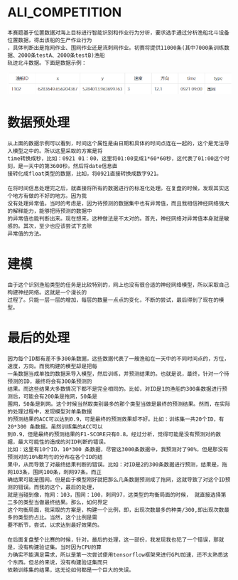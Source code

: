 # ALI_COMPETITION
    本赛题基于位置数据对海上目标进行智能识别和作业行为分析，要求选手通过分析渔船北斗设备位置数据，得出该船的生产作业行为
    ，具体判断出是拖网作业、围网作业还是流刺网作业。初赛将提供11000条(其中7000条训练数据、2000条testA、2000条testB)渔船
    轨迹北斗数据。下面是数据示例：
![](https://github.com/791092214/ALI_COMPETITION/raw/master/1586681538(1).png)
    
# 数据预处理
    从上面的数据示例可以看到，时间这个属性是由日期和具体的时间点连在一起的，这个是无法导入模型之中的。所以这里采取的方案是将
    time转换成秒，比如：0921 01：00，这里将01:00变成1*60*60秒，这代表了01:00这个时刻，是一天中的第3600秒。然后将date信息直
    接转化成float类型的数据，比如，将0921直接转换成数字921。
    
    在将时间信息处理完之后，就直接将所有的数据进行的标准化处理。在复盘的时候，发现其实这个地方有做的不好的地方。因为我
    没有处理异常值。当时的考虑是，因为待预测的数据集中也有异常值，而且我相信神经网络强大的解释能力，能够把待预测的数据中
    的异常值也能判断出来。现在想来，这种做法是不太对的。首先，神经网络对异常值本身就是敏感的。其次，至少也应该尝试下去除
    异常值的方法。

# 建模
    由于这个识别渔船类型的任务是比较特别的，网上也没有很合适的神经网络模型，所以采取自己构建神经网络。这就是一个漫长的
    过程了。只能一层一层的增加，每层的数量一点点的变化，不断的尝试，最后得到了现在的模型。

# 最后的处理
    因为每个ID都有差不多300条数据，这些数据代表了一艘渔船在一天中的不同时间点的，方位，速度，方向。而我构建的模型却是把每
    一条数据当成单独的数据来导入模型，然后训练，并预测结果的。也就是说，最终，针对一个待预测的ID，最终将会有300条预测的
    结果。而这些结果大多数情况下都不是完全相同的。比如，对ID是1的渔船的300条数据进行预测后，可能会有200条是拖网，50条是
    围网，50条是刺网。这个时候当然取类别最多的那个类型当做是最终的预测结果。然而，在实际的处理过程中，发现模型对单条数据
    的预测结果的ACC可以达到0.9，可是最终的预测效果却不好。比如：训练集一共20个ID，有 20*300 条数据。虽然训练集的ACC可以
    到0.9，但是最终的预测结果的F1-SCORE只有0.8。经过分析，觉得可能是没有预测对的数据，最大可能性的造成的对ID判断的错误。
    比如：这里有10个ID，10*300 条数据，尽管这3000条数据中，我预测对了90%，但是那没有预测对的10%都均匀的分布在各个ID的结
    果中，从而导致了对最终结果判断的错误。比如：对ID是2的300条数据进行预测，结果是，拖网103条，围网100条，刺网97条。而正
    确结果可能是围网。但是由于模型刚好就把那么几条数据预测成了拖网，这就导致了对这个ID预测的错误。而我的这个，最后的处理，
    就是当碰到像，拖网：103，围网：100，刺网97，这类型的均衡局面的时候， 就直接选择第二多的类型当做最终结果。那么，如何界定
    这个均衡局面，我采取的方案是，构建一个比例，即，出现次数最多的种类/300,即出现次数最多的类型的占比。当然，这个比例是需
    要不断节，尝试，以求达到最好效果的。
    
    在后面复盘整个比赛的时候，针对，最后的处理，这一部份，我发现我也犯了一个错误，那就是，没有构建验证集。当时因为CPU的算
    力确实不能满足需求，所以是第一次尝试使用tensorflow框架来进行GPU加速，还不太熟悉这个东西。但总的来说，没有构建验证集而只
    依赖训练集的结果，这无论如何都是一个巨大的失误。
